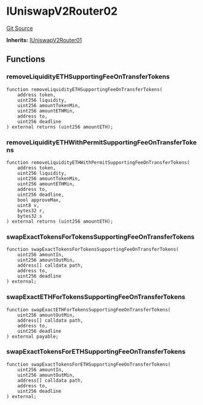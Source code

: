 # IUniswapV2Router02
[Git Source](https://github.com/KlimaDAO/klimadao-solidity/blob/36109e4551048e978d232da5905a9cf6eaf3e3e2/src/retirement_v1/interfaces/IUniswapV2Router02.sol)

**Inherits:**
[IUniswapV2Router01](/src/infinity/interfaces/IUniswapV2Router01.sol/interface.IUniswapV2Router01.md)


## Functions
### removeLiquidityETHSupportingFeeOnTransferTokens


```solidity
function removeLiquidityETHSupportingFeeOnTransferTokens(
    address token,
    uint256 liquidity,
    uint256 amountTokenMin,
    uint256 amountETHMin,
    address to,
    uint256 deadline
) external returns (uint256 amountETH);
```

### removeLiquidityETHWithPermitSupportingFeeOnTransferTokens


```solidity
function removeLiquidityETHWithPermitSupportingFeeOnTransferTokens(
    address token,
    uint256 liquidity,
    uint256 amountTokenMin,
    uint256 amountETHMin,
    address to,
    uint256 deadline,
    bool approveMax,
    uint8 v,
    bytes32 r,
    bytes32 s
) external returns (uint256 amountETH);
```

### swapExactTokensForTokensSupportingFeeOnTransferTokens


```solidity
function swapExactTokensForTokensSupportingFeeOnTransferTokens(
    uint256 amountIn,
    uint256 amountOutMin,
    address[] calldata path,
    address to,
    uint256 deadline
) external;
```

### swapExactETHForTokensSupportingFeeOnTransferTokens


```solidity
function swapExactETHForTokensSupportingFeeOnTransferTokens(
    uint256 amountOutMin,
    address[] calldata path,
    address to,
    uint256 deadline
) external payable;
```

### swapExactTokensForETHSupportingFeeOnTransferTokens


```solidity
function swapExactTokensForETHSupportingFeeOnTransferTokens(
    uint256 amountIn,
    uint256 amountOutMin,
    address[] calldata path,
    address to,
    uint256 deadline
) external;
```

